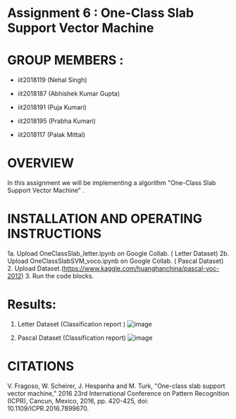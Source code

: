 # Assignment 6 : One-Class Slab Support Vector Machine
# GROUP MEMBERS :
* iit2018119 (Nehal Singh)

* iit2018187 (Abhishek Kumar Gupta)

* iit2018191 (Puja Kumari)

* iit2018195 (Prabha Kumari)

* iit2018117 (Palak Mittal)

# OVERVIEW  
In this assignment we will be implementing a algorithm "One-Class Slab Support Vector Machine" .

# INSTALLATION AND OPERATING INSTRUCTIONS
1a. Upload OneClassSlab_letter.ipynb on Google Collab. ( Letter Dataset)
2b. Upload OneClassSlabSVM_voco.ipynb on Google Collab. ( Pascal Dataset)
2. Upload Dataset.(https://www.kaggle.com/huanghanchina/pascal-voc-2012)
3. Run the code blocks.


# Results:
1. Letter Dataset (Classification report )
![image](https://user-images.githubusercontent.com/58623921/112708916-22565f80-8edb-11eb-8d2d-2b75c01ac26a.png)


2. Pascal Dataset (Classification report)
![image](https://user-images.githubusercontent.com/58623921/112708923-3306d580-8edb-11eb-840a-167bc53eaddc.png)



# CITATIONS
V. Fragoso, W. Scheirer, J. Hespanha and M. Turk, "One-class slab support vector machine," 2016 23rd International Conference on Pattern Recognition (ICPR), Cancun, Mexico, 2016, pp. 420-425, doi: 10.1109/ICPR.2016.7899670.
